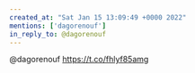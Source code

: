 ```yaml
---
created_at: "Sat Jan 15 13:09:49 +0000 2022"
mentions: ['dagorenouf']
in_reply_to: @dagorenouf
---
```


@dagorenouf https://t.co/fhlyf85amg